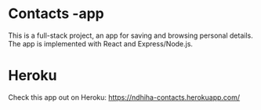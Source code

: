 # Contacts -app

This is a full-stack project, an app for saving and browsing personal details.
The app is implemented with React and Express/Node.js.

# Heroku

Check this app out on Heroku: https://ndhiha-contacts.herokuapp.com/


